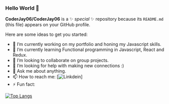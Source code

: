 ### Hello World 👋

**CoderJay06/CoderJay06** is a ✨ _special_ ✨ repository because its `README.md` (this file) appears on your GitHub profile.

Here are some ideas to get you started:

- 🔭 I’m currently working on my portfolio and honing my Javascript skills.
- 🌱 I’m currently learning Functional programming in Javascript, React and Redux.
- 👯 I’m looking to collaborate on group projects.
- 🤔 I’m looking for help with making new connections :)
- 💬 Ask me about anything.
- 📫 How to reach me: [![Linkdein](https://www.linkedin.com/in/jason-j-cruz/)]
- ⚡ Fun fact: 


[![Top Langs](https://github-readme-stats.vercel.app/api/top-langs/?username=CoderJay06&show_icons=true&?theme=dark)](https://github.com/CoderJay06/github-readme-stats)

